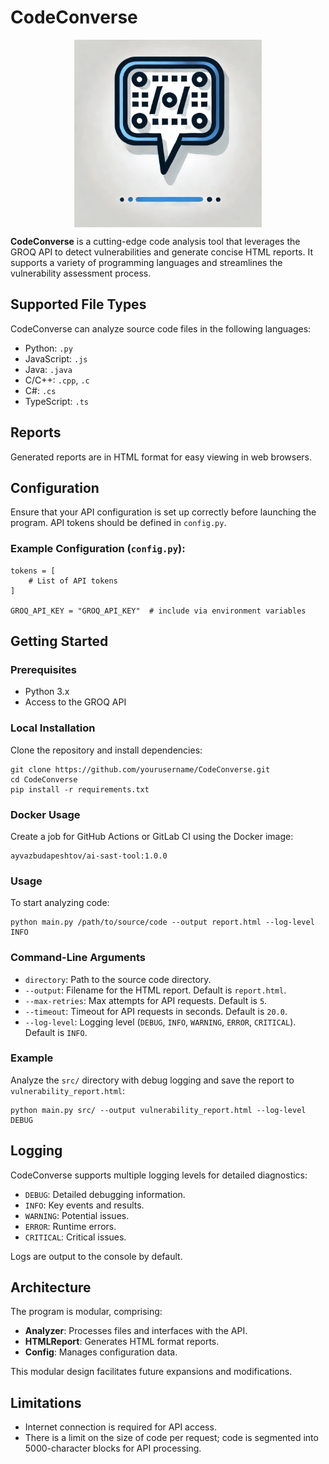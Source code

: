 # CodeConverse

<img src="./img/logo.png" alt="Logo" width="300" height="300" style="display:block; margin: 0 auto;">

**CodeConverse** is a cutting-edge code analysis tool that leverages the GROQ API to detect vulnerabilities and generate concise HTML reports. It supports a variety of programming languages and streamlines the vulnerability assessment process.

## Supported File Types

CodeConverse can analyze source code files in the following languages:

- Python: `.py`
- JavaScript: `.js`
- Java: `.java`
- C/C++: `.cpp`, `.c`
- C#: `.cs`
- TypeScript: `.ts`

## Reports

Generated reports are in HTML format for easy viewing in web browsers.

## Configuration

Ensure that your API configuration is set up correctly before launching the program. API tokens should be defined in `config.py`.

### Example Configuration (`config.py`):

    tokens = [
        # List of API tokens
    ]

    GROQ_API_KEY = "GROQ_API_KEY"  # include via environment variables

## Getting Started

### Prerequisites

- Python 3.x
- Access to the GROQ API

### Local Installation

Clone the repository and install dependencies:

    git clone https://github.com/yourusername/CodeConverse.git
    cd CodeConverse
    pip install -r requirements.txt

### Docker Usage

Create a job for GitHub Actions or GitLab CI using the Docker image:

    ayvazbudapeshtov/ai-sast-tool:1.0.0

### Usage

To start analyzing code:

    python main.py /path/to/source/code --output report.html --log-level INFO

### Command-Line Arguments

- `directory`: Path to the source code directory.
- `--output`: Filename for the HTML report. Default is `report.html`.
- `--max-retries`: Max attempts for API requests. Default is `5`.
- `--timeout`: Timeout for API requests in seconds. Default is `20.0`.
- `--log-level`: Logging level (`DEBUG`, `INFO`, `WARNING`, `ERROR`, `CRITICAL`). Default is `INFO`.

### Example

Analyze the `src/` directory with debug logging and save the report to `vulnerability_report.html`:

    python main.py src/ --output vulnerability_report.html --log-level DEBUG

## Logging

CodeConverse supports multiple logging levels for detailed diagnostics:

- `DEBUG`: Detailed debugging information.
- `INFO`: Key events and results.
- `WARNING`: Potential issues.
- `ERROR`: Runtime errors.
- `CRITICAL`: Critical issues.

Logs are output to the console by default.

## Architecture

The program is modular, comprising:

- **Analyzer**: Processes files and interfaces with the API.
- **HTMLReport**: Generates HTML format reports.
- **Config**: Manages configuration data.

This modular design facilitates future expansions and modifications.

## Limitations

- Internet connection is required for API access.
- There is a limit on the size of code per request; code is segmented into 5000-character blocks for API processing.
